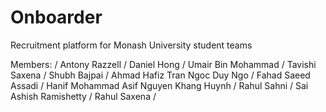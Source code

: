 # Onboarder

Recruitment platform for Monash University student teams

Members: /
Antony Razzell /
Daniel Hong /
Umair Bin Mohammad /
Tavishi Saxena /
Shubh Bajpai /
Ahmad Hafiz
Tran Ngoc Duy Ngo /
Fahad Saeed Assadi /
Hanif Mohammad Asif
Nguyen Khang Huynh /
Rahul Sahni /
Sai Ashish Ramishetty /
Rahul Saxena /
